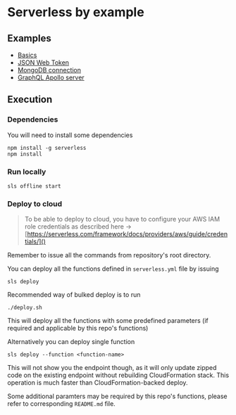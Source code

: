 # Serverless by example

## Examples 

- [Basics](functions/basics/)
- [JSON Web Token](functions/auth/jwt/)
- [MongoDB connection](functions/db/)
- [GraphQL Apollo server](functions/graphql/)

## Execution 

### Dependencies 

You will need to install some dependencies 

```
npm install -g serverless
npm install
```

### Run locally

```
sls offline start 
```

### Deploy to cloud

> To be able to deploy to cloud, you have to configure your AWS IAM role credentials as described here -> [https://serverless.com/framework/docs/providers/aws/guide/credentials/]()

Remember to issue all the commands from repository's root directory.

You can deploy all the functions defined in `serverless.yml` file by issuing 

```
sls deploy
```

Recommended way of bulked deploy is to run 

```
./deploy.sh
```
This will deploy all the functions with some predefined parameters (if required and applicable by this repo's functions)

Alternatively you can deploy single function

```
sls deploy --function <function-name>
```

This will not show you the endpoint though, as it will only update zipped code on the existing endpoint without rebuilding CloudFormation stack. This operation is much faster than CloudFormation-backed deploy.

Some additional paramters may be required by this repo's functions, please refer to corresponding `README.md` file.

